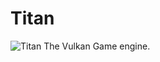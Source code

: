 # Titan
![Titan](https://user-images.githubusercontent.com/42831999/174456266-7bf7b76c-987c-4025-8af6-e7fc2e885f44.png)
 The Vulkan Game engine.

